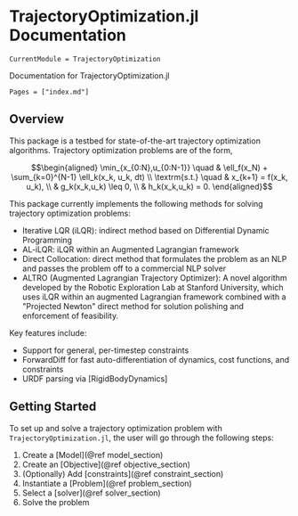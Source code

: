# TrajectoryOptimization.jl Documentation

```@meta
CurrentModule = TrajectoryOptimization
```

Documentation for TrajectoryOptimization.jl

```@contents
Pages = ["index.md"]
```


## Overview
This package is a testbed for state-of-the-art trajectory optimization algorithms. Trajectory optimization problems are of the form,
```math
\begin{aligned}
  \min_{x_{0:N},u_{0:N-1}} \quad & \ell_f(x_N) + \sum_{k=0}^{N-1} \ell_k(x_k, u_k, dt) \\
  \textrm{s.t.}            \quad & x_{k+1} = f(x_k, u_k), \\
                                 & g_k(x_k,u_k) \leq 0, \\
                                 & h_k(x_k,u_k) = 0.
\end{aligned}
```

This package currently implements the following methods for solving trajectory optimization problems:
* Iterative LQR (iLQR): indirect method based on Differential Dynamic Programming
* AL-iLQR: iLQR within an Augmented Lagrangian framework
* Direct Collocation: direct method that formulates the problem as an NLP and passes the problem off to a commercial NLP solver
* ALTRO (Augmented Lagrangian Trajectory Optimizer): A novel algorithm developed by the Robotic Exploration Lab at Stanford University, which uses iLQR within an augmented Lagrangian framework combined with a "Projected Newton" direct method for solution polishing and enforcement of feasibility.

Key features include:
* Support for general, per-timestep constraints
* ForwardDiff for fast auto-differentiation of dynamics, cost functions, and constraints
* URDF parsing via [RigidBodyDynamics]


## Getting Started
To set up and solve a trajectory optimization problem with `TrajectoryOptimization.jl`, the user will go through the following steps:

1) Create a [Model](@ref model_section)
2) Create an [Objective](@ref objective_section)
3) (Optionally) Add [constraints](@ref constraint_section)
4) Instantiate a [Problem](@ref problem_section)
5) Select a [solver](@ref solver_section)
6) Solve the problem
